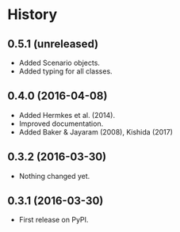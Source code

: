 # History

## 0.5.1 (unreleased)

* Added Scenario objects.
* Added typing for all classes.


## 0.4.0 (2016-04-08)

* Added Hermkes et al. (2014).
* Improved documentation.
* Added Baker & Jayaram (2008), Kishida (2017)

## 0.3.2 (2016-03-30)

* Nothing changed yet.


## 0.3.1 (2016-03-30)

* First release on PyPI.
